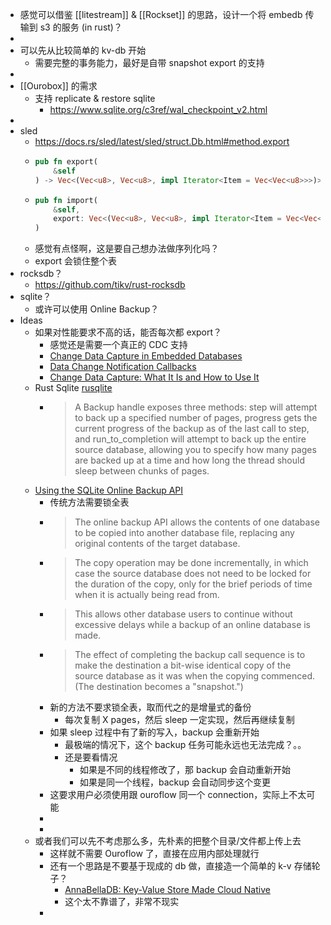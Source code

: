 - 感觉可以借鉴 [[litestream]] & [[Rockset]] 的思路，设计一个将 embedb 传输到 s3 的服务 (in rust)？
-
- 可以先从比较简单的 kv-db 开始
	- 需要完整的事务能力，最好是自带 snapshot export 的支持
-
- [[Ourobox]] 的需求
	- 支持 replicate & restore sqlite
		- https://www.sqlite.org/c3ref/wal_checkpoint_v2.html
-
- sled
	- https://docs.rs/sled/latest/sled/struct.Db.html#method.export
	- ```rust
	  pub fn export(
	      &self
	  ) -> Vec<(Vec<u8>, Vec<u8>, impl Iterator<Item = Vec<Vec<u8>>>)>
	  ```
	- ```rust
	  pub fn import(
	      &self,
	      export: Vec<(Vec<u8>, Vec<u8>, impl Iterator<Item = Vec<Vec<u8>>>)>
	  )
	  ```
	- 感觉有点怪啊，这是要自己想办法做序列化吗？
	- export 会锁住整个表
- rocksdb？
	- https://github.com/tikv/rust-rocksdb
- sqlite？
	- 或许可以使用 Online Backup？
- Ideas
	- 如果对性能要求不高的话，能否每次都 export？
		- 感觉还是需要一个真正的 CDC 支持
		- [Change Data Capture in Embedded Databases](https://www.embeddedcomputing.com/technology/software-and-os/os-filesystems-libraries/change-data-capture-in-embedded-databases)
		- [Data Change Notification Callbacks](https://www.sqlite.org/c3ref/update_hook.html)
		- [Change Data Capture: What It Is and How to Use It](https://rockset.com/blog/change-data-capture-what-it-is-and-how-to-use-it/)
	- Rust Sqlite [rusqlite](https://docs.rs/rusqlite/latest/rusqlite/struct.Connection.html)
		- > A Backup handle exposes three methods: step will attempt to back up a specified number of pages, progress gets the current progress of the backup as of the last call to step, and run_to_completion will attempt to back up the entire source database, allowing you to specify how many pages are backed up at a time and how long the thread should sleep between chunks of pages.
	- [Using the SQLite Online Backup API](https://www.sqlite.org/backup.html)
		- 传统方法需要锁全表
		- >  The online backup API allows the contents of one database to be copied into another database file, replacing any original contents of the target database.
		- > The copy operation may be done incrementally, in which case the source database does not need to be locked for the duration of the copy, only for the brief periods of time when it is actually being read from.
		- > This allows other database users to continue without excessive delays while a backup of an online database is made.
		- > The effect of completing the backup call sequence is to make the destination a bit-wise identical copy of the source database as it was when the copying commenced. (The destination becomes a "snapshot.")
		- 新的方法不要求锁全表，取而代之的是增量式的备份
			- 每次复制 X pages，然后 sleep 一定实现，然后再继续复制
		- 如果 sleep 过程中有了新的写入，backup 会重新开始
			- 最极端的情况下，这个 backup 任务可能永远也无法完成？。。
			- 还是要看情况
				- 如果是不同的线程修改了，那 backup 会自动重新开始
				- 如果是同一个线程，backup 会自动同步这个变更
		- 这要求用户必须使用跟 ouroflow 同一个 connection，实际上不太可能
		-
		-
	- 或者我们可以先不考虑那么多，先朴素的把整个目录/文件都上传上去
		- 这样就不需要 Ouroflow 了，直接在应用内部处理就行
		- 还有一个思路是不要基于现成的 db 做，直接造一个简单的 k-v 存储轮子？
			- [AnnaBellaDB: Key-Value Store Made Cloud Native](https://dl.ifip.org/db/conf/cnsm/cnsm2020/1570657795.pdf)
			- 这个太不靠谱了，非常不现实
		-